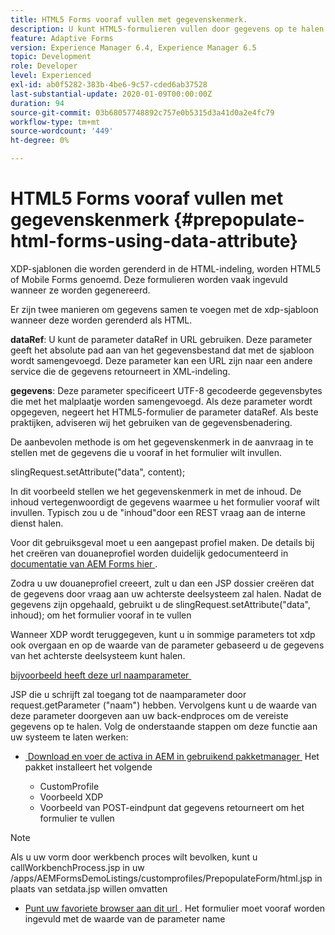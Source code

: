 ```yaml
---
title: HTML5 Forms vooraf vullen met gegevenskenmerk.
description: U kunt HTML5-formulieren vullen door gegevens op te halen van de eindbron.
feature: Adaptive Forms
version: Experience Manager 6.4, Experience Manager 6.5
topic: Development
role: Developer
level: Experienced
exl-id: ab0f5282-383b-4be6-9c57-cded6ab37528
last-substantial-update: 2020-01-09T00:00:00Z
duration: 94
source-git-commit: 03b68057748892c757e0b5315d3a41d0a2e4fc79
workflow-type: tm+mt
source-wordcount: '449'
ht-degree: 0%

---
```


# HTML5 Forms vooraf vullen met gegevenskenmerk {#prepopulate-html-forms-using-data-attribute}


XDP-sjablonen die worden gerenderd in de HTML-indeling, worden HTML5 of Mobile Forms genoemd. Deze formulieren worden vaak ingevuld wanneer ze worden gegenereerd.

Er zijn twee manieren om gegevens samen te voegen met de xdp-sjabloon wanneer deze worden gerenderd als HTML.

**dataRef**: U kunt de parameter dataRef in URL gebruiken. Deze parameter geeft het absolute pad aan van het gegevensbestand dat met de sjabloon wordt samengevoegd. Deze parameter kan een URL zijn naar een andere service die de gegevens retourneert in XML-indeling.

**gegevens**: Deze parameter specificeert UTF-8 gecodeerde gegevensbytes die met het malplaatje worden samengevoegd. Als deze parameter wordt opgegeven, negeert het HTML5-formulier de parameter dataRef. Als beste praktijken, adviseren wij het gebruiken van de gegevensbenadering.

De aanbevolen methode is om het gegevenskenmerk in de aanvraag in te stellen met de gegevens die u vooraf in het formulier wilt invullen.

slingRequest.setAttribute(&quot;data&quot;, content);

In dit voorbeeld stellen we het gegevenskenmerk in met de inhoud. De inhoud vertegenwoordigt de gegevens waarmee u het formulier vooraf wilt invullen. Typisch zou u de &quot;inhoud&quot;door een REST vraag aan de interne dienst halen.

Voor dit gebruiksgeval moet u een aangepast profiel maken. De details bij het creëren van douaneprofiel worden duidelijk gedocumenteerd in [&#x200B; documentatie van AEM Forms hier &#x200B;](https://helpx.adobe.com/nl/aem-forms/6/html5-forms/custom-profile.html).

Zodra u uw douaneprofiel creeert, zult u dan een JSP dossier creëren dat de gegevens door vraag aan uw achterste deelsysteem zal halen. Nadat de gegevens zijn opgehaald, gebruikt u de slingRequest.setAttribute(&quot;data&quot;, inhoud); om het formulier vooraf in te vullen

Wanneer XDP wordt teruggegeven, kunt u in sommige parameters tot xdp ook overgaan en op de waarde van de parameter gebaseerd u de gegevens van het achterste deelsysteem kunt halen.

[&#x200B; bijvoorbeeld heeft deze url naamparameter &#x200B;](http://localhost:4502/content/dam/formsanddocuments/PrepopulateMobileForm.xdp/jcr:content?name=john)

JSP die u schrijft zal toegang tot de naamparameter door request.getParameter (&quot;naam&quot;) hebben. Vervolgens kunt u de waarde van deze parameter doorgeven aan uw back-endproces om de vereiste gegevens op te halen.
Volg de onderstaande stappen om deze functie aan uw systeem te laten werken:

* [&#x200B; Download en voer de activa in AEM in gebruikend pakketmanager &#x200B;](assets/prepopulatemobileform.zip)
Het pakket installeert het volgende

   * CustomProfile
   * Voorbeeld XDP
   * Voorbeeld van POST-eindpunt dat gegevens retourneert om het formulier te vullen

>[!NOTE]
>
>Als u uw vorm door werkbench proces wilt bevolken, kunt u callWorkbenchProcess.jsp in uw /apps/AEMFormsDemoListings/customprofiles/PrepopulateForm/html.jsp in plaats van setdata.jsp willen omvatten

* [&#x200B; Punt uw favoriete browser aan dit url &#x200B;](http://localhost:4502/content/dam/formsanddocuments/PrepopulateMobileForm.xdp/jcr:content?name=Adobe%20Systems). Het formulier moet vooraf worden ingevuld met de waarde van de parameter name
